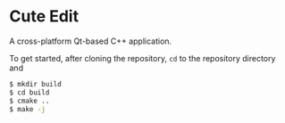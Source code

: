Cute Edit
===

A cross-platform Qt-based C++ application.

To get started, after cloning the repository, `cd` to the repository directory and
```sh
$ mkdir build
$ cd build
$ cmake ..
$ make -j
```
